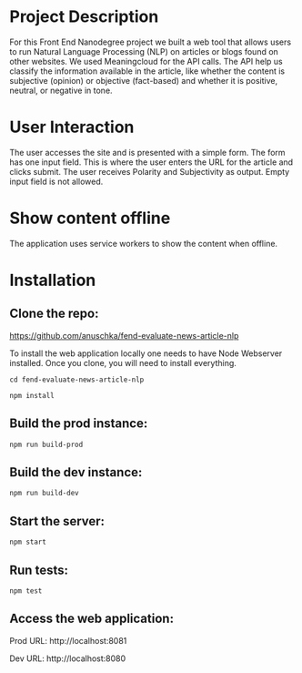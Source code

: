 # Project Description

For this Front End Nanodegree project we built a web tool that allows users to run Natural Language Processing (NLP) on articles or blogs found on other websites. We used Meaningcloud for the API calls. The API help us classify the information available in the article, like whether the content is subjective (opinion) or objective (fact-based) and whether it is positive, neutral, or negative in tone.

# User Interaction

The user accesses the site and is presented with a simple form. The form has one input field. This is where the user enters the URL
for the article and clicks submit. The user receives Polarity and Subjectivity as output. Empty input field is not allowed.

# Show content offline
The application uses service workers to show the content when offline.

# Installation

## Clone the repo:
https://github.com/anuschka/fend-evaluate-news-article-nlp

To install the web application locally one needs to have Node Webserver installed.
Once you clone, you will need to install everything.

`cd fend-evaluate-news-article-nlp`

`npm install`

## Build the prod instance:
`npm run build-prod` 

## Build the dev instance:
`npm run build-dev`

## Start the server:
`npm start`

## Run tests:
`npm test`

## Access the web application:
Prod URL: http://localhost:8081

Dev URL: http://localhost:8080